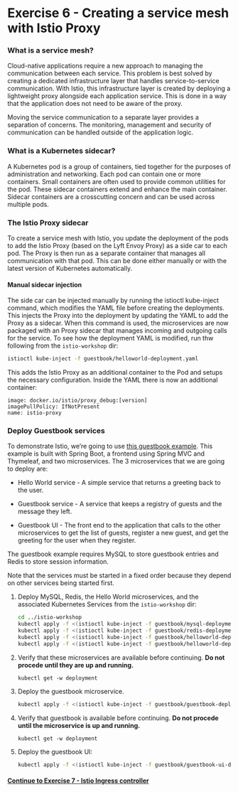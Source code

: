 # Exercise 6 - Creating a service mesh with Istio Proxy

### What is a service mesh?

Cloud-native applications require a new approach to managing the communication between each service. This problem is best solved by creating a dedicated infrastructure layer that handles service-to-service communication. With Istio, this infrastructure layer is created by deploying a lightweight proxy alongside each application service. This is done in a way that the application does not need to be aware of the proxy.

Moving the service communication to a separate layer provides a separation of concerns. The monitoring, management and security of communication can be handled outside of the application logic.

### What is a Kubernetes sidecar?

A Kubernetes pod is a group of containers, tied together for the purposes of administration and networking. Each pod can contain one or more containers.  Small containers are often used to provide common utilities for the pod. These sidecar containers extend and enhance the main container. Sidecar containers are a crosscutting concern and can be used across multiple pods.

### The Istio Proxy sidecar

To create a service mesh with Istio, you update the deployment of the pods to add the Istio Proxy (based on the Lyft Envoy Proxy) as a side car to each pod. The Proxy is then run as a separate container that manages all communication with that pod. This can be done either manually or with the latest version of Kubernetes automatically.

#### Manual sidecar injection

The side car can be injected manually by running the istioctl kube-inject command, which modifies the YAML file before creating the deployments. This injects the Proxy into the deployment by updating the YAML to add the Proxy as a sidecar. When this command is used, the microservices are now packaged with an Proxy sidecar that manages incoming and outgoing calls for the service. To see how the deployment YAML is modified, run thw following from the `istio-workshop` dir:

```sh
istioctl kube-inject -f guestbook/helloworld-deployment.yaml
```

This adds the Istio Proxy as an additional container to the Pod and setups the necessary configuration. Inside the YAML there is now an additional container:

```
image: docker.io/istio/proxy_debug:[version]
imagePullPolicy: IfNotPresent
name: istio-proxy
```

### Deploy Guestbook services

To demonstrate Istio, we’re going to use [this guestbook example](https://github.com/retroryan/spring-boot-docker). This example is built with Spring Boot, a frontend using Spring MVC and Thymeleaf, and two microservices. The 3 microservices that we are going to deploy are:

* Hello World service - A simple service that returns a greeting back to the user.

* Guestbook service - A service that keeps a registry of guests and the message they left.

* Guestbook UI - The front end to the application that calls to the other microservices to get the list of guests, register a new guest, and get the greeting for the user when they register.

The guestbook example requires MySQL to store guestbook entries and Redis to store session information.

Note that the services must be started in a fixed order because they depend on other services being started first.

1. Deploy MySQL, Redis, the Hello World microservices, and the associated Kubernetes Services from the `istio-workshop` dir:

    ```sh
    cd ../istio-workshop
    kubectl apply -f <(istioctl kube-inject -f guestbook/mysql-deployment.yaml) -f guestbook/mysql-service.yaml
    kubectl apply -f <(istioctl kube-inject -f guestbook/redis-deployment.yaml) -f guestbook/redis-service.yaml
    kubectl apply -f <(istioctl kube-inject -f guestbook/helloworld-deployment.yaml --debug) -f guestbook/helloworld-service.yaml
    kubectl apply -f <(istioctl kube-inject -f guestbook/helloworld-deployment-v2.yaml)
    ```

2. Verify that these microservices are available before continuing. **Do not procede until they are up and running.** 

    ```
    kubectl get -w deployment
    ```
    
3. Deploy the guestbook microservice.

    ```sh
    kubectl apply -f <(istioctl kube-inject -f guestbook/guestbook-deployment.yaml) -f guestbook/guestbook-service.yaml
    ```

4. Verify that guestbook is available before continuing. **Do not procede until the microservice is up and running.** 

    ```
    kubectl get -w deployment
    ```

5. Deploy the guestbook UI:

    ```sh
    kubectl apply -f <(istioctl kube-inject -f guestbook/guestbook-ui-deployment.yaml) -f guestbook/guestbook-ui-service.yaml
    ```

#### [Continue to Exercise 7 - Istio Ingress controller](../exercise-7/README.md)
